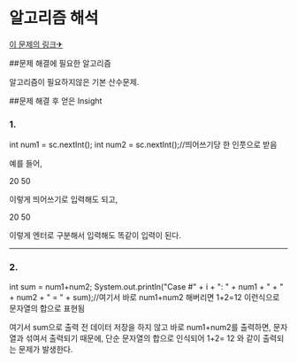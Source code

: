 알고리즘 해석
============


[이 문제의 링크✈](https://www.acmicpc.net/problem/11022)




##문제 해결에 필요한 알고리즘

알고리즘이 필요하지않은 기본 산수문제.


##문제 해결 후 얻은 Insight


### 1.
  int num1 = sc.nextInt();
	int num2 = sc.nextInt();//띄어쓰기당 한 인풋으로 받음
  
예를 들어,
  
  20 50 

이렇게 띄어쓰기로 입력해도 되고, 

  20
  50

이렇게 엔터로 구분해서 입력해도 똑같이 입력이 된다. 

-----------------------------------------

### 2.

  int sum = num1+num2;
	System.out.println("Case #" + i + ": " + num1 + " + " + num2 + " = " + sum);//여기서 바로 num1+num2 해버리면 1+2=12 이런식으로 문자열의 합으로 표현됨

여기서 sum으로 출력 전 데이터 저장을 하지 않고 바로 num1+num2를 출력하면, 문자열과 섞여서 출력되기 때문에, 단순 문자열의 합으로 인식되어 1+2= 12 와 같이 출력되는 문제가 발생한다.
